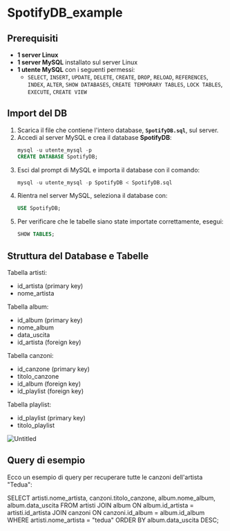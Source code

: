 # SpotifyDB_example

## Prerequisiti

- **1 server Linux**
- **1 server MySQL** installato sul server Linux
- **1 utente MySQL** con i seguenti permessi:
  - `SELECT`, `INSERT`, `UPDATE`, `DELETE`, `CREATE`, `DROP`, `RELOAD`, `REFERENCES`, `INDEX`, `ALTER`, `SHOW DATABASES`, `CREATE TEMPORARY TABLES`, `LOCK TABLES`, `EXECUTE`, `CREATE VIEW`

## Import del DB

1. Scarica il file che contiene l'intero database, **`SpotifyDB.sql`**, sul server.
2. Accedi al server MySQL e crea il database **SpotifyDB**: 
   ```sql
   mysql -u utente_mysql -p
   CREATE DATABASE SpotifyDB;

4. Esci dal prompt di MySQL e importa il database con il comando:
   ```sql
   mysql -u utente_mysql -p SpotifyDB < SpotifyDB.sql

5. Rientra nel server MySQL, seleziona il database con:
   ```sql
   USE SpotifyDB;

6. Per verificare che le tabelle siano state importate correttamente, esegui:
   ```sql
   SHOW TABLES; 

## Struttura del Database e Tabelle

Tabella artisti:
- id_artista (primary key)
- nome_artista

Tabella album:
- id_album (primary key)
- nome_album
- data_uscita
- id_artista (foreign key)

Tabella canzoni:
- id_canzone (primary key)
- titolo_canzone
- id_album (foreign key)
- id_playlist (foreign key)

Tabella playlist:
- id_playlist (primary key)
- titolo_playlist

![Untitled](https://github.com/user-attachments/assets/c7028059-417a-4658-930b-de964112e96f)



## Query di esempio
Ecco un esempio di query per recuperare tutte le canzoni dell'artista "Tedua":

SELECT artisti.nome_artista, canzoni.titolo_canzone, album.nome_album, album.data_uscita
FROM artisti
JOIN album ON album.id_artista = artisti.id_artista
JOIN canzoni ON canzoni.id_album = album.id_album
WHERE artisti.nome_artista = "tedua"
ORDER BY album.data_uscita DESC;
